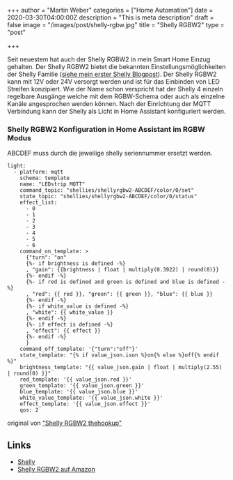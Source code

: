 +++
author = "Martin Weber"
categories = ["Home Automation"]
date = 2020-03-30T04:00:00Z
description = "This is meta description"
draft = false
image = "/images/post/shelly-rgbw.jpg"
title = "Shelly RGBW2"
type = "post"

+++

Seit neuestem hat auch der Shelly RGBW2 in mein Smart Home Einzug gehalten. Der Shelly RGBW2 bietet die bekannten Einstellungsmöglichkeiten der Shelly Familie ([siehe mein erster Shelly Blogpost](../shelly-switches/)). Der Shelly RGBW2 kann mit 12V oder 24V versorgt werden und ist für das Einbinden von LED Streifen konzipiert. Wie der Name schon verspricht hat der Shelly 4 einzeln regelbare Ausgänge welche mit dem RGBW-Schema oder auch als einzelne Kanäle angesprochen werden können.
Nach der Einrichtung der MQTT Verbindung kann der Shelly als Licht in Home Assistant konfiguriert werden.

### Shelly RGBW2 Konfiguration in Home Assistant im RGBW Modus

ABCDEF muss durch die jeweilige shelly seriennummer ersetzt werden.

    light:
      - platform: mqtt
        schema: template
        name: "LEDstrip MQTT"
        command_topic: "shellies/shellyrgbw2-ABCDEF/color/0/set"
        state_topic: "shellies/shellyrgbw2-ABCDEF/color/0/status"
        effect_list:
          - 0
          - 1
          - 2
          - 3
          - 4
          - 5
          - 6
        command_on_template: >
          {"turn": "on"
          {%- if brightness is defined -%}
          , "gain": {{brightness | float | multiply(0.3922) | round(0)}}
          {%- endif -%}
          {%- if red is defined and green is defined and blue is defined -%}
          , "red": {{ red }}, "green": {{ green }}, "blue": {{ blue }}
          {%- endif -%}
          {%- if white_value is defined -%}
          , "white": {{ white_value }}
          {%- endif -%}
          {%- if effect is defined -%}
          , "effect": {{ effect }}
          {%- endif -%}
          }
        command_off_template: '{"turn":"off"}'
        state_template: "{% if value_json.ison %}on{% else %}off{% endif %}"
        brightness_template: "{{ value_json.gain | float | multiply(2.55) | round(0) }}"
        red_template: '{{ value_json.red }}'
        green_template: '{{ value_json.green }}'
        blue_template: '{{ value_json.blue }}'
        white_value_template: '{{ value_json.white }}'
        effect_template: '{{ value_json.effect }}'
        qos: 2

original von ["Shelly RGBW2 thehookup"](https://github.com/thehookup/Shelly-RGBW2)

## Links
* [Shelly](https://shelly.cloud)
* [Shelly RGBW2 auf Amazon](https://www.amazon.de/Shelly-RGBW-2/dp/B07N49TXLQ/ref=sr_1_1?__mk_de_DE=%C3%85M%C3%85%C5%BD%C3%95%C3%91&dchild=1&keywords=shelly+rgbw2&qid=1591034842&sr=8-1)